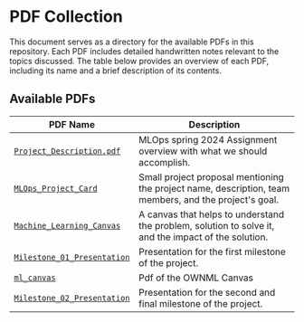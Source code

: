 # PDF Collection

This document serves as a directory for the available PDFs in this repository. Each PDF includes detailed handwritten notes relevant to the topics discussed. The table below provides an overview of each PDF, including its name and a brief description of its contents.

## Available PDFs

| PDF Name                                             | Description                                                 |
|------------------------------------------------------|-------------------------------------------------------------|
| [`Project_Description.pdf`](Project_Description.pdf) | MLOps spring 2024 Assignment overview with what we should accomplish. |
| [`MLOps_Project_Card`](MLOps_Project_Card.pdf)       | Small project proposal mentioning the project name, description, team members, and the project's goal. |
| [`Machine_Learning_Canvas`](Machine_Learning_Canvas.pdf) | A canvas that helps to understand the problem, solution to solve it, and the impact of the solution. |
| [`Milestone_01_Presentation`](Milestone_01_Presentation.pdf) | Presentation for the first milestone of the project. |
| [`ml_canvas`](ml_canvas.pdf) | Pdf of the OWNML Canvas |
| [`Milestone_02_Presentation`](Milestone_02_Presentation.pdf) | Presentation for the second and final milestone of the project. |

